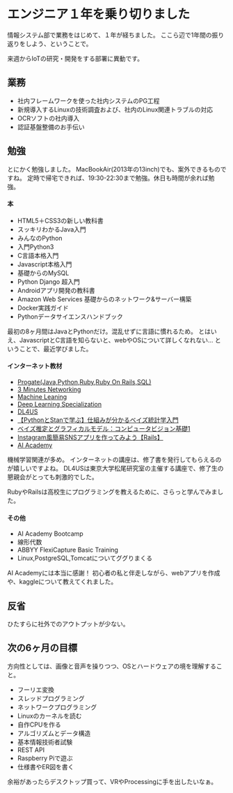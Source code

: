 # エンジニア１年を乗り切りました

情報システム部で業務をはじめて、１年が経ちました。
ここら辺で1年間の振り返りをしよう、ということで。

来週からIoTの研究・開発をする部署に異動です。

## 業務

- 社内フレームワークを使った社内システムのPG工程
- 新規導入するLinuxの技術調査および、社内のLinux関連トラブルの対応
- OCRソフトの社内導入
- 認証基盤整備のお手伝い

## 勉強

とにかく勉強しました。
MacBookAir(2013年の13inch)でも、案外できるものですね。
定時で帰宅できれば、19:30-22:30まで勉強。休日も時間が余れば勉強。

#### 本

- HTML5＋CSS3の新しい教科書
- スッキリわかるJava入門
- みんなのPython
- 入門Python3
- C言語本格入門
- Javascript本格入門
- 基礎からのMySQL
- Python Django 超入門
- Androidアプリ開発の教科書
- Amazon Web Services 基礎からのネットワーク&サーバー構築
- Docker実践ガイド
- Pythonデータサイエンスハンドブック

最初の8ヶ月間はJavaとPythonだけ。混乱せずに言語に慣れるため。
とはいえ、JavascriptとC言語を知らないと、webやOSについて詳しくなれない…
ということで、最近学びました。

#### インターネット教材

- <a href="https://prog-8.com/">Progate(Java,Python,Ruby,Ruby On Rails,SQL)</a>
- <a href="http://www5e.biglobe.ne.jp/aji/3min/">3 Minutes Networking</a>
- <a href="https://www.coursera.org/learn/machine-learning?">Machine Leaning</a>
- <a href="https://www.coursera.org/specializations/deep-learning?">Deep Learning Specialization</a>
- <a href="https://weblab.t.u-tokyo.ac.jp/dl4us/">DL4US</a>
- <a href="https://www.udemy.com/pythonstan/">【PythonとStanで学ぶ】仕組みが分かるベイズ統計学入門</a>
- <a href="https://www.udemy.com/computervision/">ベイズ推定とグラフィカルモデル：コンピュータビジョン基礎1</a>
- <a href="https://www.techpit.jp/p/techpitgram">Instagram風簡易SNSアプリを作ってみよう【Rails】</a>
- <a href="https://aiacademy.jp">AI Academy</a>

機械学習関連が多め。
インターネットの講座は、修了書を発行してもらえるのが嬉しいですよね。
DL4USは東京大学松尾研究室の主催する講座で、修了生の懇親会がとっても刺激的でした。

RubyやRailsは高校生にプログラミングを教えるために、さらっと学んでみました。

#### その他

- AI Academy Bootcamp
- 線形代数
- ABBYY FlexiCapture Basic Training
- Linux,PostgreSQL,Tomcatについてググりまくる

AI Academyには本当に感謝！
初心者の私と伴走しながら、webアプリを作成や、kaggleについて教えてくれました。

## 反省

ひたすらに社外でのアウトプットが少ない。

## 次の6ヶ月の目標

方向性としては、画像と音声を操りつつ、OSとハードウェアの境を理解すること。

- フーリエ変換
- スレッドプログラミング
- ネットワークプログラミング
- Linuxのカーネルを読む
- 自作CPUを作る
- アルゴリズムとデータ構造
- 基本情報技術者試験
- REST API
- Raspberry Piで遊ぶ
- 仕様書やER図を書く

余裕があったらデスクトップ買って、VRやProcessingに手を出したいなぁ。
